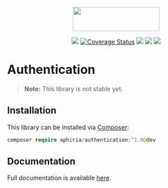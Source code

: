 <p align="center"><a href="https://www.aphiria.com" target="_blank" title="Aphiria"><img src="https://www.aphiria.com/images/aphiria-logo.svg" width="200" height="56"></a></p>

<p align="center">
<a href="https://github.com/aphiria/authentication/actions"><img src="https://github.com/aphiria/authentication/workflows/ci/badge.svg"></a>
<a href='https://coveralls.io/github/aphiria/authentication?branch=1.x'><img src='https://coveralls.io/repos/github/aphiria/authentication/badge.svg?branch=1.x' alt='Coverage Status' /></a>
<a href="https://packagist.org/packages/aphiria/authentication"><img src="https://poser.pugx.org/aphiria/authentication/v/stable.svg"></a>
<a href="https://packagist.org/packages/aphiria/authentication"><img src="https://poser.pugx.org/aphiria/authentication/v/unstable.svg"></a>
<a href="https://packagist.org/packages/aphiria/authentication"><img src="https://poser.pugx.org/aphiria/authentication/license.svg"></a>
</p>

# Authentication

> **Note:** This library is not stable yet.

## Installation

This library can be installed via [Composer](https://getcomposer.org/download/):

```php
composer require aphiria/authentication:^1.0@dev
```

## Documentation

Full documentation is available <a href="https://www.aphiria.com/docs/1.x/authentication.html" target="_blank">here</a>.
